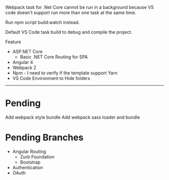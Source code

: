 Webpack task for .Net Core cannot be run in a background because VS code doesn't support run more than one task at the same time.

Run npm script build:watch instead.

Default VS Code task build to debug and compile the project.

Feature
* ASP.NET Core
  * Basic .NET Core Routing for SPA
* Angular 4
* Webpack 2
* Npm - I need to verify if the template support Yarn
* VS Code Environment to Hide folders

---
# Pending

Add webpack style bundle
Add webpack sass loader and bundle

# Pending Branches
* Angular Routing
  * Zurb Foundation
  * Bootstrap
* Authentication
* OAuth
